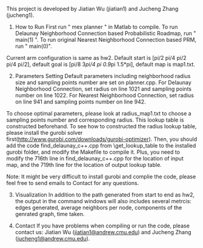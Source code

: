 This project is developed by Jiatian Wu (jiatian1) and Jucheng Zhang (jucheng1). 

1. How to Run
First run " mex planner " in Matlab to compile. To run Delaunay Neighborhood Connection based Probabilistic Roadmap, run " main(1) ". To run original Nearest Neighborhood Connection based PRM, run " main(0)".

Current arm configuration is same as hw2. Default start is [pi/2 pi/4 pi/2 pi/4 pi/2], default goal is [pi/8 3*pi/4 pi 0.9*pi 1.5*pi], default map is map1.txt.

2. Parameters Setting
Default parameters including neighborhood radius size and sampling points number are set on planner.cpp. For Delaunay Neighborhood Connection, set radius on line 1021 and sampling points number on line 1022. For Nearest Neighborhood Connection, set radius on line 941 and sampling points number on line 942.

To choose optimal parameters, please look at radius_map1.txt to choose a sampling points number and corresponding radius. This lookup table is constructed beforehand. To see how to constructed the radius lookup table, please install the gurobi solver first(http://www.gurobi.com/downloads/gurobi-optimizer). Then, you should add the code find\_delaunay\_c++.cpp from \get\_lookup\_table to the installed gurobi folder, and modify the Makefile to compile it. Plus, you need to modify the 716th line in find\_delaunay\_c++.cpp for the location of input map, and the 719th line for the location of output lookup table. 

Note: It might be very difficult to install gurobi and complie the code, please feel free to send emails to Contact for any questions.

3. Visualization
In addition to the path generated from start to end as hw2, the output in the command windows will also includes several metrcis: edges generated, average neighbors per node, components of the genrated graph, time taken. 

4. Contact
If you have problems when compiling or run the code, please contact us: Jiatian Wu (jiatian1@andrew.cmu.edu) and Jucheng Zhang (jucheng1@andrew.cmu.edu).
